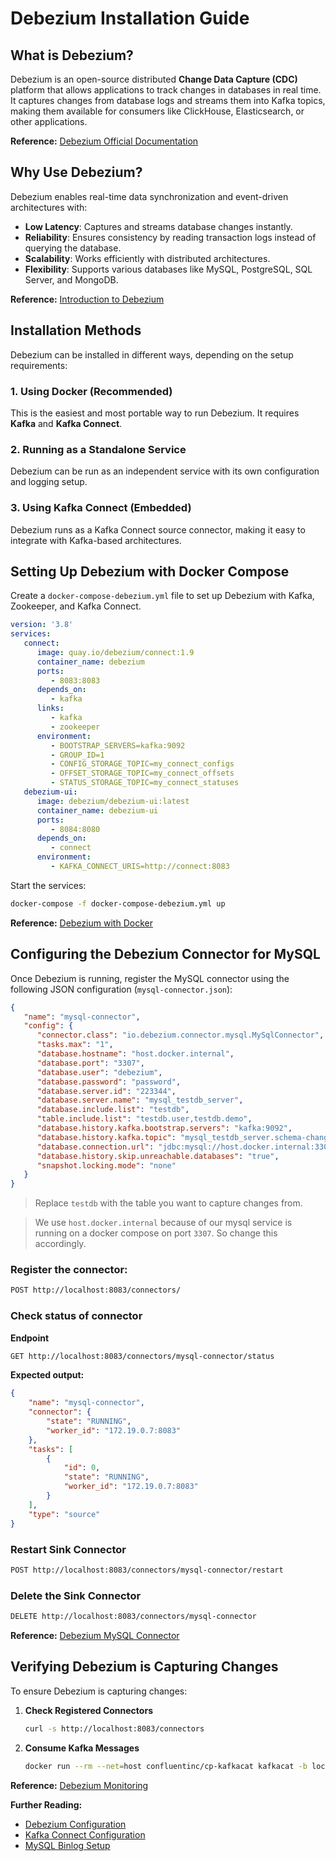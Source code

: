 # Debezium Installation Guide

## What is Debezium?
Debezium is an open-source distributed **Change Data Capture (CDC)** platform that allows applications to track changes in databases in real time. It captures changes from database logs and streams them into Kafka topics, making them available for consumers like ClickHouse, Elasticsearch, or other applications.

**Reference:** [Debezium Official Documentation](https://debezium.io/documentation/reference/3.1/)

## Why Use Debezium?
Debezium enables real-time data synchronization and event-driven architectures with:
- **Low Latency**: Captures and streams database changes instantly.
- **Reliability**: Ensures consistency by reading transaction logs instead of querying the database.
- **Scalability**: Works efficiently with distributed architectures.
- **Flexibility**: Supports various databases like MySQL, PostgreSQL, SQL Server, and MongoDB.

**Reference:** [Introduction to Debezium](https://debezium.io/documentation/reference/3.1/introduction.html)

## Installation Methods
Debezium can be installed in different ways, depending on the setup requirements:

### 1. Using Docker (Recommended)
This is the easiest and most portable way to run Debezium. It requires **Kafka** and **Kafka Connect**.

### 2. Running as a Standalone Service
Debezium can be run as an independent service with its own configuration and logging setup.

### 3. Using Kafka Connect (Embedded)
Debezium runs as a Kafka Connect source connector, making it easy to integrate with Kafka-based architectures.

## Setting Up Debezium with Docker Compose
Create a `docker-compose-debezium.yml` file to set up Debezium with Kafka, Zookeeper, and Kafka Connect.

```yml
version: '3.8'
services:
   connect:
      image: quay.io/debezium/connect:1.9
      container_name: debezium
      ports:
         - 8083:8083
      depends_on:
         - kafka
      links:
         - kafka
         - zookeeper
      environment:
         - BOOTSTRAP_SERVERS=kafka:9092
         - GROUP_ID=1
         - CONFIG_STORAGE_TOPIC=my_connect_configs
         - OFFSET_STORAGE_TOPIC=my_connect_offsets
         - STATUS_STORAGE_TOPIC=my_connect_statuses
   debezium-ui:
      image: debezium/debezium-ui:latest
      container_name: debezium-ui
      ports:
         - 8084:8080
      depends_on:
         - connect
      environment:
         - KAFKA_CONNECT_URIS=http://connect:8083

```

Start the services:
```sh
docker-compose -f docker-compose-debezium.yml up
```

**Reference:** [Debezium with Docker](https://debezium.io/documentation/reference/3.1/operations/installation.html)

## Configuring the Debezium Connector for MySQL
Once Debezium is running, register the MySQL connector using the following JSON configuration (`mysql-connector.json`):

```json
{
   "name": "mysql-connector",
   "config": {
      "connector.class": "io.debezium.connector.mysql.MySqlConnector",
      "tasks.max": "1",
      "database.hostname": "host.docker.internal",
      "database.port": "3307",
      "database.user": "debezium",
      "database.password": "password",
      "database.server.id": "223344",
      "database.server.name": "mysql_testdb_server",
      "database.include.list": "testdb",
      "table.include.list": "testdb.user,testdb.demo",
      "database.history.kafka.bootstrap.servers": "kafka:9092",
      "database.history.kafka.topic": "mysql_testdb_server.schema-changes",
      "database.connection.url": "jdbc:mysql://host.docker.internal:3307/testdb?allowPublicKeyRetrieval=true&useSSL=false&serverTimezone=UTC",
      "database.history.skip.unreachable.databases": "true",
      "snapshot.locking.mode": "none"
   }
}
```
> Replace `testdb` with the table you want to capture changes from.

> We use `host.docker.internal` because of our mysql service is running on a docker compose on port `3307`. So change this accordingly.

### Register the connector:
```sh
POST http://localhost:8083/connectors/
```
### Check status of connector
**Endpoint**
```bash
GET http://localhost:8083/connectors/mysql-connector/status
```
**Expected output:**
```json
{
    "name": "mysql-connector",
    "connector": {
        "state": "RUNNING",
        "worker_id": "172.19.0.7:8083"
    },
    "tasks": [
        {
            "id": 0,
            "state": "RUNNING",
            "worker_id": "172.19.0.7:8083"
        }
    ],
    "type": "source"
}
```
### Restart Sink Connector

```bash
POST http://localhost:8083/connectors/mysql-connector/restart
```
### Delete the Sink Connector
```bash 
DELETE http://localhost:8083/connectors/mysql-connector
```

**Reference:** [Debezium MySQL Connector](https://debezium.io/documentation/reference/3.1/connectors/mysql.html)

## Verifying Debezium is Capturing Changes
To ensure Debezium is capturing changes:
1. **Check Registered Connectors**
   ```sh
   curl -s http://localhost:8083/connectors 
   ```
2. **Consume Kafka Messages**
   ```sh
   docker run --rm --net=host confluentinc/cp-kafkacat kafkacat -b localhost:9092 -t inventory -C -o beginning
   ```

**Reference:** [Debezium Monitoring](https://debezium.io/documentation/reference/3.1/operations/monitoring.html)

**Further Reading:**
- [Debezium Configuration](https://debezium.io/documentation/reference/3.1/configuration.html)
- [Kafka Connect Configuration](https://docs.confluent.io/platform/current/connect/index.html)
- [MySQL Binlog Setup](https://dev.mysql.com/doc/refman/8.0/en/binary-log.html)

